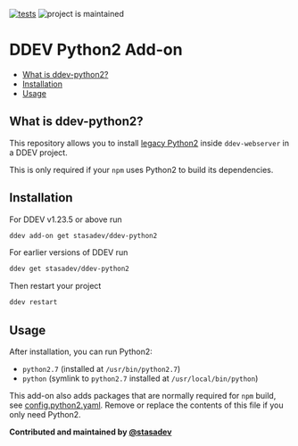 [![tests](https://github.com/stasadev/ddev-python2/actions/workflows/tests.yml/badge.svg)](https://github.com/stasadev/ddev-python2/actions/workflows/tests.yml) ![project is maintained](https://img.shields.io/maintenance/yes/2025.svg)

# DDEV Python2 Add-on <!-- omit in toc -->

* [What is ddev-python2?](#what-is-ddev-python2)
* [Installation](#installation)
* [Usage](#usage)

## What is ddev-python2?

This repository allows you to install [legacy Python2](https://www.python.org/doc/sunset-python-2/) inside `ddev-webserver` in a DDEV project.

This is only required if your `npm` uses Python2 to build its dependencies.

## Installation

For DDEV v1.23.5 or above run

```sh
ddev add-on get stasadev/ddev-python2
```

For earlier versions of DDEV run

```sh
ddev get stasadev/ddev-python2
```

Then restart your project

```sh
ddev restart
```

## Usage

After installation, you can run Python2:

- `python2.7` (installed at `/usr/bin/python2.7`)
- `python` (symlink to `python2.7` installed at `/usr/local/bin/python`)

This add-on also adds packages that are normally required for `npm` build, see [config.python2.yaml](./config.python2.yaml). Remove or replace the contents of this file if you only need Python2.

**Contributed and maintained by [@stasadev](https://github.com/stasadev)**
